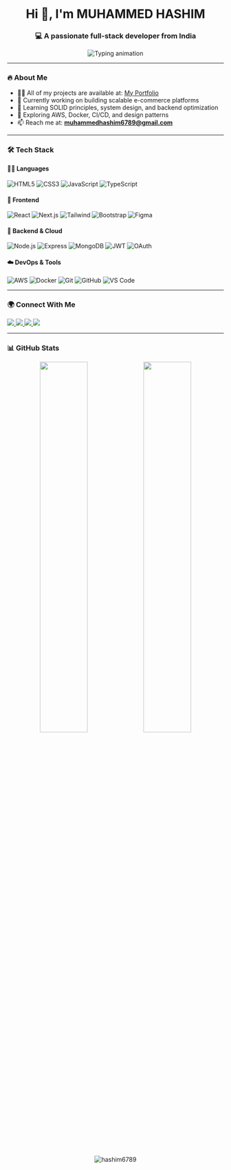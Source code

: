 <h1 align="center">Hi 👋, I'm MUHAMMED HASHIM</h1>
<h3 align="center">💻 A passionate full-stack developer from India</h3>

<p align="center">
  <img src="https://readme-typing-svg.herokuapp.com?font=Fira+Code&weight=500&size=20&duration=3000&pause=1000&center=true&vCenter=true&width=435&lines=MERN+Stack+Developer;Next.js+%7C+AWS+%7C+Docker+Explorer;Clean+Code+%7C+DevOps+Enthusiast" alt="Typing animation" />
</p>

---

### 🔥 About Me

- 👨‍💻 All of my projects are available at: [My Portfolio](https://hashim6789.github.io/My-portfolio/)
- 🚀 Currently working on building scalable e-commerce platforms
- 🧠 Learning SOLID principles, system design, and backend optimization
- 🔧 Exploring AWS, Docker, CI/CD, and design patterns
- 📫 Reach me at: **muhammedhashim6789@gmail.com**

---

### 🛠️ Tech Stack

#### 🧑‍💻 Languages
![HTML5](https://img.shields.io/badge/-HTML5-E34F26?style=flat&logo=html5&logoColor=white)
![CSS3](https://img.shields.io/badge/-CSS3-1572B6?style=flat&logo=css3)
![JavaScript](https://img.shields.io/badge/-JavaScript-F7DF1E?style=flat&logo=javascript&logoColor=000)
![TypeScript](https://img.shields.io/badge/-TypeScript-3178C6?style=flat&logo=typescript)

#### 🧰 Frontend
![React](https://img.shields.io/badge/-React-61DAFB?style=flat&logo=react)
![Next.js](https://img.shields.io/badge/-Next.js-000000?style=flat&logo=next.js)
![Tailwind](https://img.shields.io/badge/-TailwindCSS-06B6D4?style=flat&logo=tailwind-css)
![Bootstrap](https://img.shields.io/badge/-Bootstrap-7952B3?style=flat&logo=bootstrap)
![Figma](https://img.shields.io/badge/-Figma-F24E1E?style=flat&logo=figma)

#### 🧰 Backend & Cloud
![Node.js](https://img.shields.io/badge/-Node.js-339933?style=flat&logo=node.js)
![Express](https://img.shields.io/badge/-Express-000000?style=flat&logo=express)
![MongoDB](https://img.shields.io/badge/-MongoDB-4EA94B?style=flat&logo=mongodb)
![JWT](https://img.shields.io/badge/-JWT-000000?style=flat&logo=json-web-tokens)
![OAuth](https://img.shields.io/badge/-OAuth2-3C3C3D?style=flat&logo=oauth)

#### ☁️ DevOps & Tools
![AWS](https://img.shields.io/badge/-AWS-orange?style=flat&logo=amazonaws)
![Docker](https://img.shields.io/badge/-Docker-2496ED?style=flat&logo=docker)
![Git](https://img.shields.io/badge/-Git-F05032?style=flat&logo=git)
![GitHub](https://img.shields.io/badge/-GitHub-181717?style=flat&logo=github)
![VS Code](https://img.shields.io/badge/-VS_Code-007ACC?style=flat&logo=visual-studio-code)

---

### 🌍 Connect With Me

<p align="left">
  <a href="https://linkedin.com/in/muhammed-hashim-6789az" target="_blank">
    <img src="https://img.shields.io/badge/LinkedIn-%230077B5.svg?&style=for-the-badge&logo=linkedin&logoColor=white" />
  </a>
  <a href="https://medium.com/@muhammedhashim6789" target="_blank">
    <img src="https://img.shields.io/badge/Medium-black?style=for-the-badge&logo=medium" />
  </a>
  <a href="https://www.leetcode.com/hashihashim977" target="_blank">
    <img src="https://img.shields.io/badge/LeetCode-FFA116?style=for-the-badge&logo=leetcode&logoColor=black" />
  </a>
  <a href="https://www.hackerrank.com/muhammedhashim61" target="_blank">
    <img src="https://img.shields.io/badge/HackerRank-2EC866?style=for-the-badge&logo=hackerrank&logoColor=white" />
  </a>
</p>

---

### 📊 GitHub Stats

<p align="center">
  <img src="https://github-readme-stats.vercel.app/api?username=hashim6789&show_icons=true&theme=radical" width="47%"/>
  <img src="https://github-readme-streak-stats.herokuapp.com/?user=hashim6789&theme=radical" width="47%"/>
</p>

<p align="center">
  <img src="https://komarev.com/ghpvc/?username=hashim6789&label=Profile%20views&color=0e75b6&style=flat" alt="hashim6789" />
</p>

